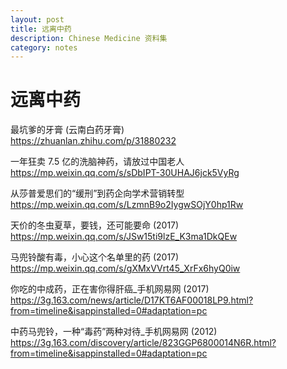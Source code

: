 ```yaml
---
layout: post
title: 远离中药
description: Chinese Medicine 资料集
category: notes
---
```


# 远离中药

 
最坑爹的牙膏 (云南白药牙膏)  
https://zhuanlan.zhihu.com/p/31880232


一年狂卖 7.5 亿的洗脑神药，请放过中国老人   
https://mp.weixin.qq.com/s/sDbIPT-30UHAJ6jck5VyRg


从莎普爱思们的“缓刑”到药企向学术营销转型   
https://mp.weixin.qq.com/s/LzmnB9o2IygwSOjY0hp1Rw


天价的冬虫夏草，要钱，还可能要命  (2017)  
https://mp.weixin.qq.com/s/JSw15ti9lzE_K3ma1DkQEw


马兜铃酸有毒，小心这个名单里的药  (2017)  
https://mp.weixin.qq.com/s/gXMxVVrt45_XrFx6hyQ0iw



你吃的中成药，正在害你得肝癌_手机网易网 (2017)
https://3g.163.com/news/article/D17KT6AF00018LP9.html?from=timeline&isappinstalled=0#adaptation=pc


中药马兜铃，一种“毒药”两种对待_手机网易网 (2012)
https://3g.163.com/discovery/article/823GGP6800014N6R.html?from=timeline&isappinstalled=0#adaptation=pc



